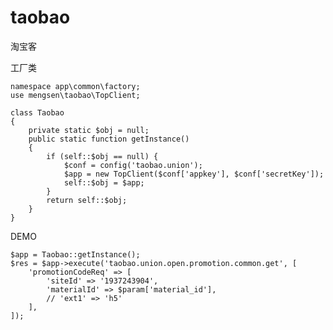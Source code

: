 # taobao
淘宝客

工厂类

    namespace app\common\factory;
    use mengsen\taobao\TopClient;

    class Taobao
    {
        private static $obj = null;
        public static function getInstance()
        {
            if (self::$obj == null) {
                $conf = config('taobao.union');
                $app = new TopClient($conf['appkey'], $conf['secretKey']);
                self::$obj = $app;
            }
            return self::$obj;
        }
    }


DEMO
    
    $app = Taobao::getInstance();
    $res = $app->execute('taobao.union.open.promotion.common.get', [
        'promotionCodeReq' => [
            'siteId' => '1937243904',
            'materialId' => $param['material_id'],
            // 'ext1' => 'h5'
        ],
    ]);

